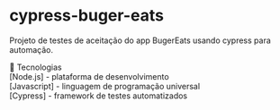# cypress-buger-eats
Projeto de testes de aceitação do app BugerEats usando cypress para automação.

🚀 Tecnologias <br/>
[Node.js] - plataforma de desenvolvimento <br/>
[Javascript] - linguagem de programação universal <br/>
[Cypress] - framework de testes automatizados <br/>
